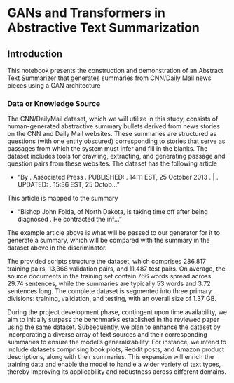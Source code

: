 # GANs and Transformers in Abstractive Text Summarization

## Introduction

This notebook presents the construction and demonstration of an Abstract Text Summarizer that generates summaries from CNN/Daily Mail news pieces using a GAN architecture

### Data or Knowledge Source

The CNN/DailyMail dataset, which we will utilize in this study, consists of human-generated abstractive summary bullets derived from news stories on the CNN and Daily Mail websites. These summaries are structured as questions (with one entity obscured) corresponding to stories that serve as passages from which the system must infer and fill in the blanks. The dataset includes tools for crawling, extracting, and generating passage and question pairs from these websites.
The dataset has the following article

- “By . Associated Press . PUBLISHED: . 14:11 EST, 25 October 2013 . | . UPDATED: . 15:36 EST, 25 Octob…”

This article is mapped to the summary

- “Bishop John Folda, of North Dakota, is taking time off after being diagnosed . He contracted the inf…”

The example article above is what will be passed to our generator for it to generate a summary, which will be compared with the summary in the dataset above in the discriminator.

The provided scripts structure the dataset, which comprises 286,817 training pairs, 13,368 validation pairs, and 11,487 test pairs. On average, the source documents in the training set contain 766 words spread across 29.74 sentences, while the summaries are typically 53 words and 3.72 sentences long. The complete dataset is segmented into three primary divisions: training, validation, and testing, with an overall size of 1.37 GB. 

During the project development phase, contingent upon time availability, we aim to initially surpass the benchmarks established in the reviewed paper using the same dataset. Subsequently, we plan to enhance the dataset by incorporating a diverse array of text sources and their corresponding summaries to ensure the model’s generalizability. For instance, we intend to include datasets comprising book plots, Reddit posts, and Amazon product descriptions, along with their summaries. This expansion will enrich the training data and enable the model to handle a wider variety of text types, thereby improving its applicability and robustness across different domains.

